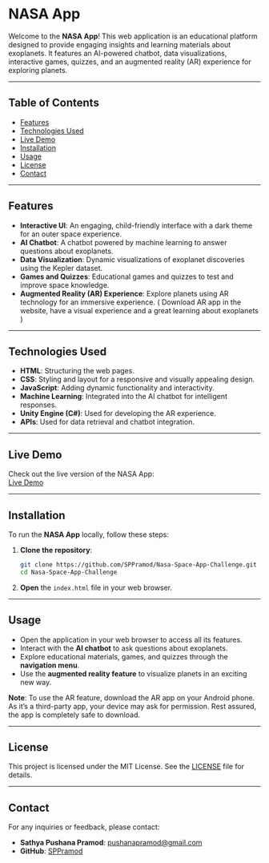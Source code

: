 # NASA App

Welcome to the **NASA App**! This web application is an educational platform designed to provide engaging insights and learning materials about exoplanets. It features an AI-powered chatbot, data visualizations, interactive games, quizzes, and an augmented reality (AR) experience for exploring planets.

---

## Table of Contents
- [Features](#features)
- [Technologies Used](#technologies-used)
- [Live Demo](#live-demo)
- [Installation](#installation)
- [Usage](#usage)
- [License](#license)
- [Contact](#contact)

---

## Features
- **Interactive UI**: An engaging, child-friendly interface with a dark theme for an outer space experience.
- **AI Chatbot**: A chatbot powered by machine learning to answer questions about exoplanets.
- **Data Visualization**: Dynamic visualizations of exoplanet discoveries using the Kepler dataset.
- **Games and Quizzes**: Educational games and quizzes to test and improve space knowledge.
- **Augmented Reality (AR) Experience**: Explore planets using AR technology for an immersive experience.
    ( Download AR app in the website, have a visual experience and a great learning about exoplanets )

---

## Technologies Used
- **HTML**: Structuring the web pages.
- **CSS**: Styling and layout for a responsive and visually appealing design.
- **JavaScript**: Adding dynamic functionality and interactivity.
- **Machine Learning**: Integrated into the AI chatbot for intelligent responses.
- **Unity Engine (C#)**: Used for developing the AR experience.
- **APIs**: Used for data retrieval and chatbot integration.

---

## Live Demo
Check out the live version of the NASA App:  
[Live Demo](https://tejas-007-11.github.io/NASA-APP/)

---

## Installation
To run the **NASA App** locally, follow these steps:

1. **Clone the repository**:
    ```bash
    git clone https://github.com/SPPramod/Nasa-Space-App-Challenge.git
    cd Nasa-Space-App-Challenge
    ```

2. **Open** the `index.html` file in your web browser.

---

## Usage
- Open the application in your web browser to access all its features.
- Interact with the **AI chatbot** to ask questions about exoplanets.
- Explore educational materials, games, and quizzes through the **navigation menu**.
- Use the **augmented reality feature** to visualize planets in an exciting new way.
  
**Note**: To use the AR feature, download the AR app on your Android phone. As it’s a third-party app, your device may ask for permission. Rest assured, the app is completely safe to download.

---

## License
This project is licensed under the MIT License. See the [LICENSE](LICENSE) file for details.

---

## Contact
For any inquiries or feedback, please contact:

- **Sathya Pushana Pramod**: [pushanapramod@gmail.com](mailto:pushanapramod@gmail.com)
- **GitHub**: [SPPramod](https://github.com/SPPramod)

